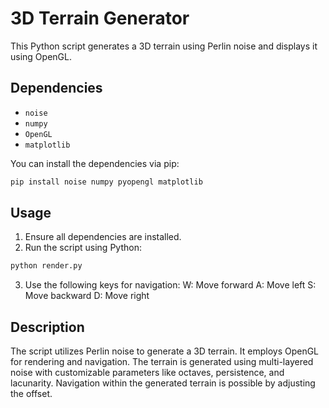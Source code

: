 # 3D Terrain Generator

This Python script generates a 3D terrain using Perlin noise and displays it using OpenGL.

## Dependencies

- `noise`
- `numpy`
- `OpenGL`
- `matplotlib`

You can install the dependencies via pip:

```bash
pip install noise numpy pyopengl matplotlib
```

## Usage
1. Ensure all dependencies are installed.
2. Run the script using Python:
```bash
python render.py
```

3. Use the following keys for navigation:
W: Move forward
A: Move left
S: Move backward
D: Move right

## Description

The script utilizes Perlin noise to generate a 3D terrain. It employs OpenGL for rendering and navigation. The terrain is generated using multi-layered noise with customizable parameters like octaves, persistence, and lacunarity. Navigation within the generated terrain is possible by adjusting the offset.

